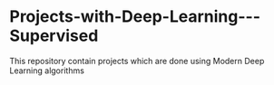 # Projects-with-Deep-Learning---Supervised
This repository contain projects which are done using Modern Deep Learning algorithms
